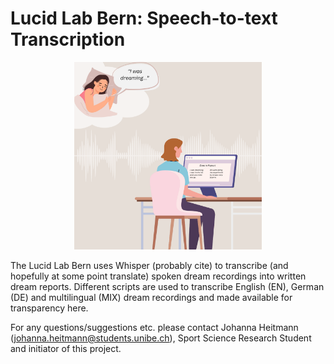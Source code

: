 # Lucid Lab Bern: Speech-to-text Transcription 

<p align="center">
  <img src="whisper_logo.png" alt="Whisper Logo" width="300">
</p>

The Lucid Lab Bern uses Whisper (probably cite) to transcribe (and hopefully at some point translate) spoken dream recordings into written dream reports.
Different scripts are used to transcribe English (EN), German (DE) and multilingual (MIX) dream recordings and made available for transparency here.

For any questions/suggestions etc. please contact Johanna Heitmann (johanna.heitmann@students.unibe.ch), Sport Science Research Student and initiator of this project.
